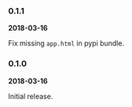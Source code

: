 ### 0.1.1

**2018-03-16**

Fix missing `app.html` in pypi bundle.

### 0.1.0

**2018-03-16**

Initial release.